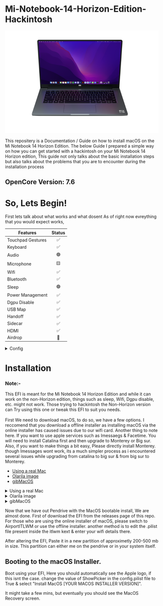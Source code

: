 # Mi-Notebook-14-Horizon-Edition-Hackintosh

![Laptop Image](https://github.com/PhantomZNeuroX/Mi-Notebook-14-Horizon-Edition-Hackintosh/blob/main/Assets/MI%20notebook%20Monterey.png?style=centerme)

This repositery is a Documentation / Guide on how to install macOS on the Mi Notebook 14 Horizon Edition. The below Guide I prepared a simple way on how you can get started with a hackintosh on your Mi Notebook 14 Horizon edition, This guide not only talks about the basic installation steps but also talks about the problems that you are to encounter during the installation process


## OpenCore Version: 7.6

# So, Lets Begin!

First lets talk about what works and what dosent
As of right now evreything that you would expect works,

|   Features     | Status |
| ----------------- | :----:  | 
| Touchpad Gestures |   ✅    |
| Keyboard          |   ✅    |
| Audio             |   🟢    |
| Microphone        |   🟨    |
| Wifi              |   ✅    |
| Bluetooth         |   ✅    |
| Sleep             |   🟢    |
| Power Management  |   ✅    |
| Dgpu Disable      |   ✅    |
| USB Map           |   ✅    |
| Handoff           |   ✅    |
| Sidecar           |   ✅    |
| HDMI              |   ✅    |
| Airdrop           |   🔴    |

<details>
  <summary>Config</summary>
  
</details>

# Installation

### Note:-
This EFI is meant for the Mi Notebook 14 Horizon Edition and while it can work on the non-Horizon edition, things such as sleep, Wifi, Dgpu disable, etc. might not work. Those trying to hackintosh the Non-Horizon version can Try using this one or tweak this EFI to suit you needs.<br>
<br>First We need to download macOS, to do so, we have a few options. I reccomend that you download a offline installer as installing macOS via the online installer has caused issues due to our wifi card. Another thing to note here. If you want to use apple services such as Imessaegs & Facetime. You will need to install Catalina first and then upgrade to Monterey or Big sur. Also, if you want to make things a bit easy, Please directly install Monterey. though Imessages wont work, its a much simpler process as i encountered several issues while upgrading from catalina to big sur & from big sur to Monterey.

* [Using a real Mac](#real)
* [Olarila image](#img)
* [gibMacOS](#gib)

<a name="real"></a>
<details>
<summary>Using a real Mac</summary>
  
  On a real Mac (a functional hackintosh will do as well) Download the installer for the desired version of macOS from the app store using the following links:-<br>
<br>[BigSur](https://apps.apple.com/us/app/macos-big-sur/id1526878132?mt=12) <br>
[Monterey](https://apps.apple.com/us/app/macos-monterey/id1576738294?mt=12)<br>
[Catalina](https://apps.apple.com/sg/app/macos-catalina/id1466841314?mt=12)<br>
  <br>
Now, Insert your flash drive(14gb or more) open a terminal window and type the following depending on the macOS version you downloaded:-

  
      BigSur
      sudo /Applications/Install\ macOS\ Big\ Sur.app/Contents/Resources/createinstallmedia --volume /Volumes/MyVolume

      Catalina
      sudo /Applications/Install\ macOS\ Catalina.app/Contents/Resources/createinstallmedia --volume /Volumes/MyVolume

      Monterey
      sudo /Applications/Install\ macOS\ Monterey.app/Contents/Resources/createinstallmedia --volume /Volumes/MyVolume
  
</details>
<a name="img" ></a>
<details>
  <summary>Olarila image</summary>
  
  Using a image from olarila.com

Olarila is a website that provides easy to use altered versions of macOS, These versions are the same at the core but are easy for hackintoshers like us to use, These can be direcrtly flashed to a pendrive using a program such as etcher. 
<br>Download the desired macOS version from [here](https://www.olarila.com/topic/6278-hackintosh-and-macintosh-olarila-vanilla-images-macos/)

  </details>
  <a name="gib" ></a>
  <details>
  <summary>gibMacOS</summary>
  gibMacOS is a python script that can download macOS components directly from apple
From my experience, gibMacOS is great for online installation of macOS, but i do not recommend using the online installer due to our wifi card. gibMacOS can also download the offline installer of macOS but this method is much more difficult and i wouldnt reccomend it.
<br><br> https://github.com/corpnewt/gibMacOS

  
  </details>

Now that we have out Pendrive with the MacOS bootable install, We are almost done.
First of download the EFI from the releases page of this repo. For those who are using the online installer of macOS, please switch to AirportITLWM or use the offline installer. another method is to edit the .pilist file present inside the itlwm kext & enter your wifi details there.

After altering the EFI, Paste it in a new partition of approximetly 200-500 mb in size. This partition can either me on the pendrive or in your system itself.

## Booting to the macOS Installer.

Boot using your EFI, Here you should automatically see the Apple logo, if this isnt the case. change the value of ShowPicker in the config.pilist file to True & select "Install MacOS [YOUR MACOS INSTALLER VERSION]".

It might take a few mins, but eventually you should see the MacOS Recovery screen. 
